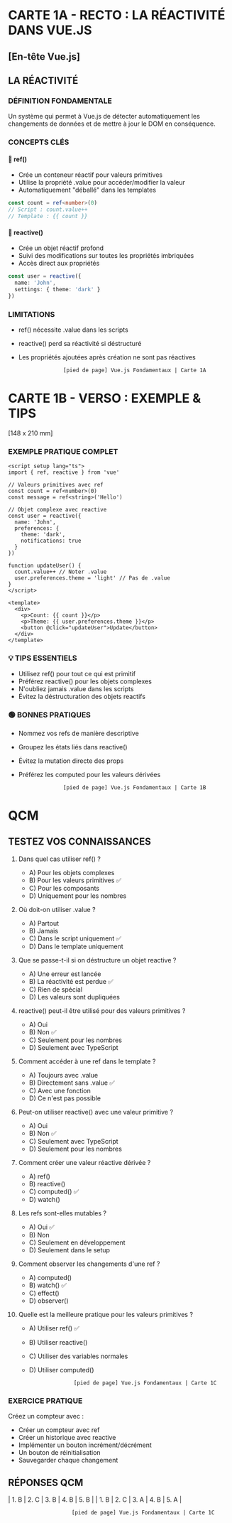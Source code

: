 # CARTE 1A - RECTO : LA RÉACTIVITÉ DANS VUE.JS

[En-tête Vue.js]
----------------------------

## LA RÉACTIVITÉ

### DÉFINITION FONDAMENTALE
Un système qui permet à Vue.js de détecter automatiquement les changements de données et de mettre à jour le DOM en conséquence.

### CONCEPTS CLÉS

#### 🔹 ref()
- Crée un conteneur réactif pour valeurs primitives
- Utilise la propriété .value pour accéder/modifier la valeur
- Automatiquement "déballé" dans les templates
```ts
const count = ref<number>(0) 
// Script : count.value++
// Template : {{ count }}
```

#### 🔹 reactive()
- Crée un objet réactif profond
- Suivi des modifications sur toutes les propriétés imbriquées
- Accès direct aux propriétés
```ts
const user = reactive({
  name: 'John',
  settings: { theme: 'dark' }
})
```

### LIMITATIONS
- ref() nécessite .value dans les scripts
- reactive() perd sa réactivité si déstructuré
- Les propriétés ajoutées après création ne sont pas réactives

                    [pied de page] Vue.js Fondamentaux | Carte 1A

# CARTE 1B - VERSO : EXEMPLE & TIPS
[148 x 210 mm]

### EXEMPLE PRATIQUE COMPLET
```vue
<script setup lang="ts">
import { ref, reactive } from 'vue'

// Valeurs primitives avec ref
const count = ref<number>(0)
const message = ref<string>('Hello')

// Objet complexe avec reactive
const user = reactive({
  name: 'John',
  preferences: {
    theme: 'dark',
    notifications: true
  }
})

function updateUser() {
  count.value++ // Noter .value
  user.preferences.theme = 'light' // Pas de .value
}
</script>

<template>
  <div>
    <p>Count: {{ count }}</p>
    <p>Theme: {{ user.preferences.theme }}</p>
    <button @click="updateUser">Update</button>
  </div>
</template>
```

### 💡 TIPS ESSENTIELS
- Utilisez ref() pour tout ce qui est primitif
- Préférez reactive() pour les objets complexes
- N'oubliez jamais .value dans les scripts
- Évitez la déstructuration des objets reactifs

### 🟢 BONNES PRATIQUES

- Nommez vos refs de manière descriptive
- Groupez les états liés dans reactive()
- Évitez la mutation directe des props
- Préférez les computed pour les valeurs dérivées

                    [pied de page] Vue.js Fondamentaux | Carte 1B

# QCM

## TESTEZ VOS CONNAISSANCES 

1. Dans quel cas utiliser ref() ?
   - A) Pour les objets complexes
   - B) Pour les valeurs primitives ✅
   - C) Pour les composants
   - D) Uniquement pour les nombres

2. Où doit-on utiliser .value ?
   - A) Partout
   - B) Jamais
   - C) Dans le script uniquement ✅
   - D) Dans le template uniquement

3. Que se passe-t-il si on déstructure un objet reactive ?
   - A) Une erreur est lancée
   - B) La réactivité est perdue ✅
   - C) Rien de spécial
   - D) Les valeurs sont dupliquées

4. reactive() peut-il être utilisé pour des valeurs primitives ?
   - A) Oui
   - B) Non ✅
   - C) Seulement pour les nombres
   - D) Seulement avec TypeScript

5. Comment accéder à une ref dans le template ?
   - A) Toujours avec .value
   - B) Directement sans .value ✅
   - C) Avec une fonction
   - D) Ce n'est pas possible

6. Peut-on utiliser reactive() avec une valeur primitive ? 
    - A) Oui 
    - B) Non ✅
    - C) Seulement avec TypeScript 
    - D) Seulement pour les nombres

7. Comment créer une valeur réactive dérivée ?
    - A) ref() 
    - B) reactive() 
    - C) computed() ✅
    - D) watch()

8. Les refs sont-elles mutables ?
    - A) Oui ✅
    - B) Non 
    - C) Seulement en développement 
    - D) Seulement dans le setup

9. Comment observer les changements d'une ref ?
    - A) computed() 
    - B) watch() ✅
    - C) effect()
    - D) observer()

10. Quelle est la meilleure pratique pour les valeurs primitives ?
    - A) Utiliser ref() ✅
    - B) Utiliser reactive() 
    - C) Utiliser des variables normales 
    - D) Utiliser computed()

                        [pied de page] Vue.js Fondamentaux | Carte 1C


### EXERCICE PRATIQUE

Créez un compteur avec :
- Créer un compteur avec ref
- Créer un historique avec reactive
- Implémenter un bouton incrément/décrément
- Un bouton de réinitialisation
- Sauvegarder chaque changement

## RÉPONSES QCM

| 1. B | 2. C | 3. B | 4. B | 5. B |
| 1. B | 2. C | 3. A | 4. B | 5. A |

                        [pied de page] Vue.js Fondamentaux | Carte 1C
